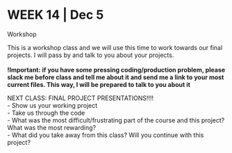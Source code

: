 <h1>WEEK 14 | Dec 5 </h1>
<p>Workshop</p>
<p>This is a workshop class and we will use this time to work towards our final projects. I will pass by and talk to you about your projects. <br><br>
<b>!Important: if you have some pressing coding/production problem, please slack me before class and tell me about it and send me a link to your most current files. This way, I will be prepared to talk to you about it</b></p>
<p>NEXT CLASS: FINAL PROJECT PRESENTATIONS!!!!<BR>
- Show us your working project<br>
- Take us through the code<br>
- What was the most difficult/frustrating part of the course and this project? What was the most rewarding?<br>
- What did you take away from this class? Will you continue with this project? <br></p>
